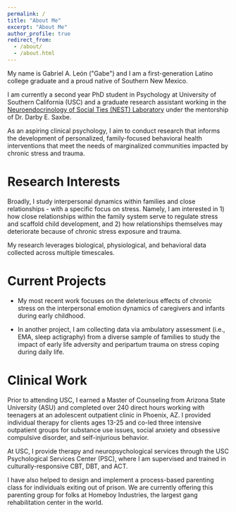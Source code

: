 ```yaml
---
permalink: /
title: "About Me"
excerpt: "About Me"
author_profile: true
redirect_from: 
  - /about/
  - /about.html
---
```


My name is Gabriel A. León ("Gabe") and I am a first-generation Latino college graduate and a proud native of Southern New Mexico.

I am currently a second year PhD student in Psychology at University of Southern California (USC) and a graduate research assistant working in the [Neuroendocrinology of Social Ties (NEST) Laboratory](https://dornsife.usc.edu/nestlab/research/) under the mentorship of Dr. Darby E. Saxbe.

As an aspiring clinical psychology, I aim to conduct research that informs the development of personalized, family-focused behavioral health interventions that meet the needs of marginalized communities impacted by chronic stress and trauma.

Research Interests
=====
Broadly, I study interpersonal dynamics within families and close relationships - with a specific focus on stress. Namely, I am interested in 1) how close relationships within the family system serve to regulate stress and scaffold child development, and 2) how relationships themselves may deteriorate because of chronic stress exposure and trauma. 

My research leverages biological, physiological, and behavioral data collected across multiple timescales.

Current Projects
=====
* My most recent work focuses on the deleterious effects of chronic stress on the interpersonal emotion dynamics of caregivers and infants during early childhood.

* In another project, I am collecting data via ambulatory assessment (i.e., EMA, sleep actigraphy) from a diverse sample of families to study the impact of early life adversity and peripartum trauma on stress coping during daily life.

Clinical Work
=====
Prior to attending USC, I earned a Master of Counseling from Arizona State University (ASU) and completed over 240 direct hours working with teenagers at an adolescent outpatient clinic in Phoenix, AZ. I provided individual therapy for clients ages 13-25 and co-led three intensive outpatient groups for substance use issues, social anxiety and obsessive compulsive disorder, and self-injurious behavior. 

At USC, I provide therapy and neuropsychological services through the USC Psychological Services Center (PSC), where I am supervised and trained in culturally-responsive CBT, DBT, and ACT. 

I have also helped to design and implement a process-based parenting class for individuals exiting out of prison. We are currently offering this parenting group for folks at Homeboy Industries, the largest gang rehabilitation center in the world.
